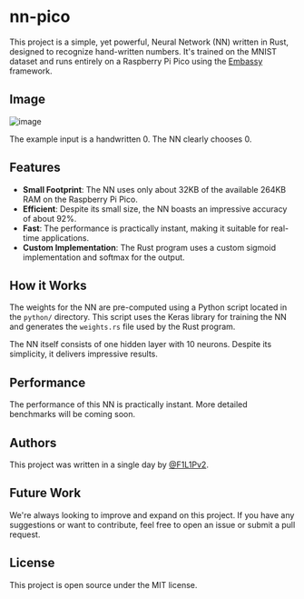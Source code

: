 # nn-pico

This project is a simple, yet powerful, Neural Network (NN) written in Rust, designed to recognize hand-written numbers. It's trained on the MNIST dataset and runs entirely on a Raspberry Pi Pico using the [Embassy](https://embassy.dev/) framework.

## Image
![image](https://github.com/DuckyBlender/nn-pico/assets/42645784/7bb2d7c1-5349-47b8-a2af-b235a385dbab)

The example input is a handwritten 0. The NN clearly chooses 0.

## Features

- **Small Footprint**: The NN uses only about 32KB of the available 264KB RAM on the Raspberry Pi Pico.
- **Efficient**: Despite its small size, the NN boasts an impressive accuracy of about 92%.
- **Fast**: The performance is practically instant, making it suitable for real-time applications.
- **Custom Implementation**: The Rust program uses a custom sigmoid implementation and softmax for the output.

## How it Works

The weights for the NN are pre-computed using a Python script located in the `python/` directory. This script uses the Keras library for training the NN and generates the `weights.rs` file used by the Rust program.

The NN itself consists of one hidden layer with 10 neurons. Despite its simplicity, it delivers impressive results.

## Performance

The performance of this NN is practically instant. More detailed benchmarks will be coming soon.

## Authors

This project was written in a single day by [@F1L1Pv2](https://github.com/f1l1pv2).

## Future Work

We're always looking to improve and expand on this project. If you have any suggestions or want to contribute, feel free to open an issue or submit a pull request.

## License

This project is open source under the MIT license.